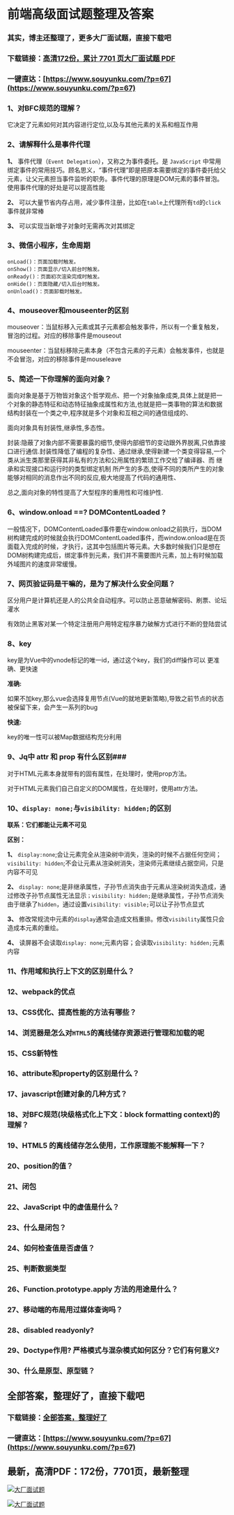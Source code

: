 # 前端高级面试题整理及答案

### 其实，博主还整理了，更多大厂面试题，直接下载吧

### 下载链接：[高清172份，累计 7701 页大厂面试题  PDF](https://www.souyunku.com/?p=67)

### 一键直达：[https://www.souyunku.com/?p=67](https://www.souyunku.com/?p=67)



### 1、对BFC规范的理解？

它决定了元素如何对其内容进行定位,以及与其他元素的关系和相互作用


### 2、请解释什么是事件代理

**1、** 事件代理（`Event Delegation`），又称之为事件委托。是 `JavaScript` 中常用绑定事件的常用技巧。顾名思义，“事件代理”即是把原本需要绑定的事件委托给父元素，让父元素担当事件监听的职务。事件代理的原理是DOM元素的事件冒泡。使用事件代理的好处是可以提高性能

**2、** 可以大量节省内存占用，减少事件注册，比如在`table`上代理所有`td`的`click`事件就非常棒

**3、** 可以实现当新增子对象时无需再次对其绑定


### 3、微信小程序，生命周期

```
onLoad()：页面加载时触发。
onShow()：页面显示/切入前台时触发。
onReady()：页面初次渲染完成时触发。
onHide()：页面隐藏/切入后台时触发。
onUnload()：页面卸载时触发。
```


### 4、mouseover和mouseenter的区别

mouseover：当鼠标移入元素或其子元素都会触发事件，所以有一个重复触发，冒泡的过程。对应的移除事件是mouseout

mouseenter：当鼠标移除元素本身（不包含元素的子元素）会触发事件，也就是不会冒泡，对应的移除事件是mouseleave


### 5、简述一下你理解的面向对象？

面向对象是基于万物皆对象这个哲学观点、把一个对象抽象成类,具体上就是把一个对象的静态特征和动态特征抽象成属性和方法,也就是把一类事物的算法和数据结构封装在一个类之中,程序就是多个对象和互相之间的通信组成的、

面向对象具有封装性,继承性,多态性。

封装:隐蔽了对象内部不需要暴露的细节,使得内部细节的变动跟外界脱离,只依靠接口进行通信.封装性降低了编程的复杂性、通过继承,使得新建一个类变得容易,一个类从派生类那里获得其非私有的方法和公用属性的繁琐工作交给了编译器、而 继承和实现接口和运行时的类型绑定机制 所产生的多态,使得不同的类所产生的对象能够对相同的消息作出不同的反应,极大地提高了代码的通用性、

总之,面向对象的特性提高了大型程序的重用性和可维护性.


### 6、window.onload ==? DOMContentLoaded ?

一般情况下，DOMContentLoaded事件要在window.onload之前执行，当DOM树构建完成的时候就会执行DOMContentLoaded事件，而window.onload是在页面载入完成的时候，才执行，这其中包括图片等元素。大多数时候我们只是想在DOM树构建完成后，绑定事件到元素，我们并不需要图片元素，加上有时候加载外域图片的速度非常缓慢。


### 7、网页验证码是干嘛的，是为了解决什么安全问题？

区分用户是计算机还是人的公共全自动程序。可以防止恶意破解密码、刷票、论坛灌水

有效防止黑客对某一个特定注册用户用特定程序暴力破解方式进行不断的登陆尝试


### 8、key

key是为Vue中的vnode标记的唯一id，通过这个key，我们的diff操作可以 更准确、更快速

**准确:**

如果不加key,那么vue会选择复用节点(Vue的就地更新策略),导致之前节点的状态被保留下来，会产生一系列的bug

**快速:**

key的唯一性可以被Map数据结构充分利用


### 9、Jq中 attr 和 prop 有什么区别###

对于HTML元素本身就带有的固有属性，在处理时，使用prop方法。

对于HTML元素我们自己自定义的DOM属性，在处理时，使用attr方法。


### 10、`display: none;`与`visibility: hidden;`的区别

**联系：它们都能让元素不可见**

**区别：**

**1、** `display:none`;会让元素完全从渲染树中消失，渲染的时候不占据任何空间；`visibility: hidden`;不会让元素从渲染树消失，渲染师元素继续占据空间，只是内容不可见

**2、** `display: none`;是非继承属性，子孙节点消失由于元素从渲染树消失造成，通过修改子孙节点属性无法显示`；visibility: hidden;`是继承属性，子孙节点消失由于继承了`hidden`，通过设置`visibility: visible;`可以让子孙节点显式

**3、** 修改常规流中元素的`display`通常会造成文档重排。修改`visibility`属性只会造成本元素的重绘。

**4、** 读屏器不会读取`display: none`;元素内容；会读取`visibility: hidden;`元素内容


### 11、作用域和执行上下文的区别是什么？
### 12、webpack的优点
### 13、CSS优化、提高性能的方法有哪些？
### 14、浏览器是怎么对`HTML5`的离线储存资源进行管理和加载的呢
### 15、CSS新特性
### 16、attribute和property的区别是什么？
### 17、javascript创建对象的几种方式？
### 18、对BFC规范(块级格式化上下文：block formatting context)的理解？
### 19、HTML5 的离线储存怎么使用，工作原理能不能解释一下？
### 20、position的值？
### 21、闭包
### 22、JavaScript 中的虚值是什么？
### 23、什么是闭包？
### 24、如何检查值是否虚值？
### 25、判断数据类型
### 26、Function.prototype.apply 方法的用途是什么？
### 27、移动端的布局用过媒体查询吗？
### 28、disabled readyonly?
### 29、Doctype作用? 严格模式与混杂模式如何区分？它们有何意义?
### 30、什么是原型、原型链？




## 全部答案，整理好了，直接下载吧

### 下载链接：[全部答案，整理好了](https://www.souyunku.com/?p=67)

### 一键直达：[https://www.souyunku.com/?p=67](https://www.souyunku.com/?p=67)


## 最新，高清PDF：172份，7701页，最新整理

[![大厂面试题](https://www.souyunku.com/wp-content/uploads/weixin/mst.png "大厂面试题")](https://www.souyunku.com/wp-content/uploads/weixin/githup-weixin.png"大厂面试题")

[![大厂面试题](https://www.souyunku.com/wp-content/uploads/weixin/githup-weixin.png "架构师专栏")](https://www.souyunku.com/wp-content/uploads/weixin/githup-weixin.png "架构师专栏")
